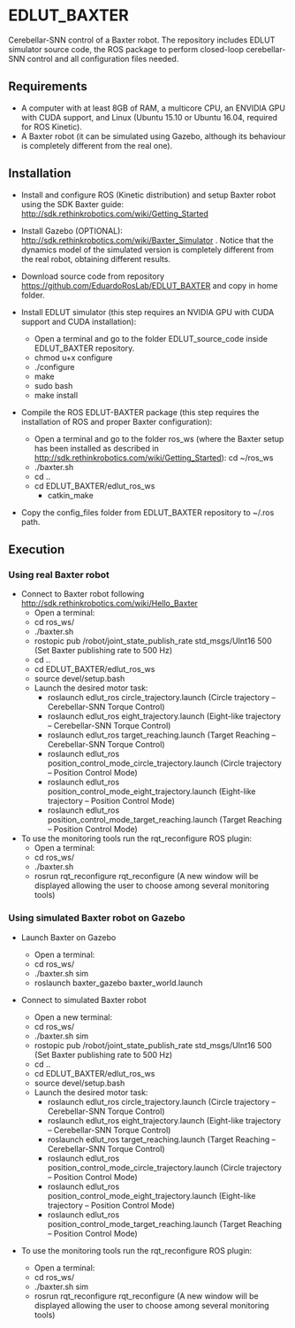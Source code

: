 # EDLUT_BAXTER
Cerebellar-SNN control of a Baxter robot. The repository includes EDLUT simulator source code, the ROS package to perform closed-loop cerebellar-SNN control and all configuration files needed. 

##  Requirements
* A computer with at least 8GB of RAM, a multicore CPU, an ENVIDIA GPU with CUDA support, and Linux (Ubuntu 15.10 or Ubuntu 16.04, required for ROS Kinetic).
* A Baxter robot (it can be simulated using Gazebo, although its behaviour is completely different from the real one).


## Installation
* Install and configure ROS (Kinetic distribution) and setup Baxter robot using the SDK Baxter guide: http://sdk.rethinkrobotics.com/wiki/Getting_Started

* Install Gazebo (OPTIONAL): http://sdk.rethinkrobotics.com/wiki/Baxter_Simulator . Notice that the dynamics model of the simulated version is completely different from the real robot, obtaining different results. 

* Download source code from repository https://github.com/EduardoRosLab/EDLUT_BAXTER and copy in home folder. 

* Install EDLUT simulator (this step requires an NVIDIA GPU with CUDA support and CUDA installation):
	* Open a terminal and go to the folder EDLUT_source_code inside EDLUT_BAXTER repository.
	* chmod u+x configure
	* ./configure
	* make
	* sudo bash
	* make install

* Compile the ROS EDLUT-BAXTER package (this step requires the installation of ROS and proper Baxter configuration):
	* Open a terminal and go to the folder ros_ws (where the Baxter setup has been installed as described in http://sdk.rethinkrobotics.com/wiki/Getting_Started): cd ~/ros_ws
	* ./baxter.sh
	* cd ..
  * cd EDLUT_BAXTER/edlut_ros_ws
	* catkin_make

* Copy the config_files folder from EDLUT_BAXTER repository to ~/.ros path. 


## Execution 
### Using real Baxter robot 
* Connect to Baxter robot following http://sdk.rethinkrobotics.com/wiki/Hello_Baxter 
  * Open a terminal: 
  * cd ros_ws/
  * ./baxter.sh 
  * rostopic pub /robot/joint_state_publish_rate std_msgs/UInt16 500 (Set Baxter publishing rate to 500 Hz) 
  * cd ..
  * cd EDLUT_BAXTER/edlut_ros_ws
  * source devel/setup.bash
  * Launch the desired motor task: 
    * roslaunch edlut_ros circle_trajectory.launch (Circle trajectory – Cerebellar-SNN Torque Control)
    * roslaunch edlut_ros eight_trajectory.launch (Eight-like trajectory – Cerebellar-SNN Torque Control)
    * roslaunch edlut_ros target_reaching.launch (Target Reaching – Cerebellar-SNN Torque Control)
    * roslaunch edlut_ros position_control_mode_circle_trajectory.launch (Circle trajectory – Position Control Mode)
    * roslaunch edlut_ros position_control_mode_eight_trajectory.launch (Eight-like trajectory – Position Control Mode)
    * roslaunch edlut_ros position_control_mode_target_reaching.launch (Target Reaching – Position Control Mode)
* To use the monitoring tools run the rqt_reconfigure ROS plugin:
  * Open a terminal: 
  * cd ros_ws/
  * ./baxter.sh 
  * rosrun rqt_reconfigure rqt_reconfigure (A new window will be displayed allowing the user to choose among several monitoring tools) 



### Using simulated Baxter robot on Gazebo 
* Launch Baxter on Gazebo 
  * Open a terminal: 
  * cd ros_ws/
  * ./baxter.sh sim
  * roslaunch baxter_gazebo baxter_world.launch

* Connect to simulated Baxter robot 
  * Open a new terminal: 
  * cd ros_ws/
  * ./baxter.sh sim
  * rostopic pub /robot/joint_state_publish_rate std_msgs/UInt16 500 (Set Baxter publishing rate to 500 Hz)
  * cd ..
  * cd EDLUT_BAXTER/edlut_ros_ws
  * source devel/setup.bash
  * Launch the desired motor task: 
    * roslaunch edlut_ros circle_trajectory.launch (Circle trajectory – Cerebellar-SNN Torque Control)
    * roslaunch edlut_ros eight_trajectory.launch (Eight-like trajectory – Cerebellar-SNN Torque Control)
    * roslaunch edlut_ros target_reaching.launch (Target Reaching – Cerebellar-SNN Torque Control)
    * roslaunch edlut_ros position_control_mode_circle_trajectory.launch (Circle trajectory – Position Control Mode)
    * roslaunch edlut_ros position_control_mode_eight_trajectory.launch (Eight-like trajectory – Position Control Mode)
    * roslaunch edlut_ros position_control_mode_target_reaching.launch (Target Reaching – Position Control Mode)
* To use the monitoring tools run the rqt_reconfigure ROS plugin:
  * Open a terminal: 
  * cd ros_ws/
  * ./baxter.sh sim 
  * rosrun rqt_reconfigure rqt_reconfigure (A new window will be displayed allowing the user to choose among several monitoring tools) 

